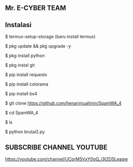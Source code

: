 ## Mr. E-CYBER TEAM

## Instalasi

$ termux-setup-storage (baru install termux)

$ pkg update && pkg upgrade -y

$ pkg install python

$ pkg instal git

$ pip install requests

$ pip install colorama

$ pip install bs4

$ git clone https://github.com/henarimualimin/SpamWA_4

$ cd SpamWA_4

$ ls

$ python brutal2.py

## SUBSCRIBE CHANNEL YOUTUBE

https://youtube.com/channel/UCprM5VxY0pQ_i3tZO5Leaqw
